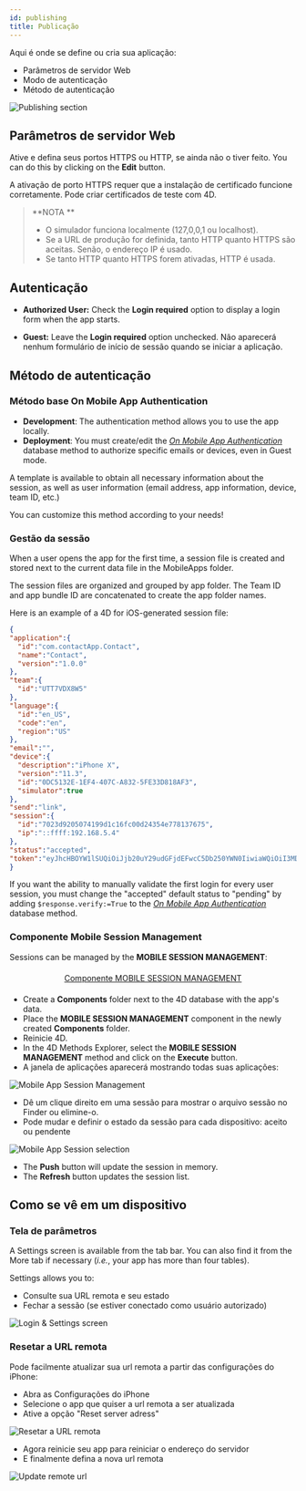 ```yaml
---
id: publishing
title: Publicação
---
```


Aqui é onde se define ou cria sua aplicação:

* Parâmetros de servidor Web
* Modo de autenticação
* Método de autenticação

![Publishing section](assets/en/project-editor/Publishing-section-4D-for-iOS.png)

## Parâmetros de servidor Web

Ative e defina seus portos HTTPS ou HTTP, se ainda não o tiver feito. You can do this by clicking on the **Edit** button.

A ativação de porto HTTPS requer que a instalação de certificado funcione corretamente. Pode criar certificados de teste com 4D.

> **NOTA **
> 
> * O simulador funciona localmente (127,0,0,1 ou localhost).
> * Se a URL de produção for definida, tanto HTTP quanto HTTPS são aceitas. Senão, o endereço IP é usado.
> * Se tanto HTTP quanto HTTPS forem ativadas, HTTP é usada.

## Autenticação

* **Authorized User:** Check the **Login required** option to display a login form when the app starts.

* **Guest:** Leave the **Login required** option unchecked. Não aparecerá nenhum formulário de início de sessão quando se iniciar a aplicação.

## Método de autenticação

### Método base On Mobile App Authentication

* **Development**: The authentication method allows you to use the app locally.
* **Deployment**: You must create/edit the [*On Mobile App Authentication*](https://doc.4d.com/4Dv17R3/4D/17-R3/On-Mobile-App-Authentication-database-method.301-3906587.en.html) database method to authorize specific emails or devices, even in Guest mode.

A template is available to obtain all necessary information about the session, as well as user information (email address, app information, device, team ID, etc.)

You can customize this method according to your needs!

### Gestão da sessão

When a user opens the app for the first time, a session file is created and stored next to the current data file in the MobileApps folder.

The session files are organized and grouped by app folder. The Team ID and app bundle ID are concatenated to create the app folder names.

Here is an example of a 4D for iOS-generated session file:

```json
{
"application":{
  "id":"com.contactApp.Contact",
  "name":"Contact",
  "version":"1.0.0"
},
"team":{
  "id":"UTT7VDX8W5"
},
"language":{
  "id":"en_US",
  "code":"en",
  "region":"US"
},
"email":"",
"device":{
  "description":"iPhone X",
  "version":"11.3",
  "id":"0DC5132E-1EF4-407C-A832-5FE33D818AF3",
  "simulator":true
},
"send":"link",
"session":{
  "id":"7023d9205074199d1c16fc00d24354e778137675",
  "ip":"::ffff:192.168.5.4"
},
"status":"accepted",
"token":"eyJhcHBOYW1lSUQiOiJjb20uY29udGFjdEFwcC5Db250YWN0IiwiaWQiOiI3MDIzZDkyMDUwNzQxOTlkMWMxNmZjMDBkMjQzNTRlNzc4MTM3Njc1IiwidGVhbUlEIjoiVVRUN1ZEWDhXNSJ9"
}

```

If you want the ability to manually validate the first login for every user session, you must change the "accepted" default status to "pending" by adding `$response.verify:=True` to the [*On Mobile App Authentication*](https://doc.4d.com/4Dv17R3/4D/17-R3/On-Mobile-App-Authentication-database-method.301-3906587.en.html) database method.


### Componente Mobile Session Management

Sessions can be managed by the **MOBILE SESSION MANAGEMENT**:

<div markdown="1" style="text-align: center; margin-top: 20px; margin-bottom: 20px">
<a class="button"
href="../assets/en/session-management/MOBILE-SESSION-MANAGEMENT.zip">Componente MOBILE SESSION MANAGEMENT</a>
</div>

* Create a **Components** folder next to the 4D database with the app's data.
* Place the **MOBILE SESSION MANAGEMENT** component in the newly created **Components** folder.
* Reinicie 4D.
* In the 4D Methods Explorer, select the **MOBILE SESSION MANAGEMENT** method and click on the **Execute** button.
* A janela de aplicações aparecerá mostrando todas suas aplicações:

![Mobile App Session Management](assets/en/session-management/Mobile-App-Session-Management.png)

* Dê um clique direito em uma sessão para mostrar o arquivo sessão no Finder ou elimine-o.
* Pode mudar e definir o estado da sessão para cada dispositivo: aceito ou pendente

![Mobile App Session selection](assets/en/session-management/Mobile-App-Session-Management-selected.png)

* The **Push** button will update the session in memory.
* The **Refresh** button updates the session list.

## Como se vê em um dispositivo

### Tela de parâmetros

A Settings screen is available from the tab bar. You can also find it from the More tab if necessary (*i.e.*, your app has more than four tables).

Settings allows you to:

* Consulte sua URL remota e seu estado
* Fechar a sessão (se estiver conectado como usuário autorizado)

![Login & Settings screen](assets/en/project-editor/Login-Settings-screen-Publishing-section-4D-for-iOS.png)


### Resetar a URL remota

Pode facilmente atualizar sua url remota a partir das configurações do iPhone:

* Abra as Configurações do iPhone
* Selecione o app que quiser a url remota a ser atualizada
* Ative a opção "Reset server adress"

![Resetar a URL remota](assets/en/project-editor/Reset-remote-url.png)

* Agora reinicie seu app para reiniciar o endereço do servidor
* E finalmente defina a nova url remota

![Update remote url](assets/en/project-editor/Update-remote-url.png)